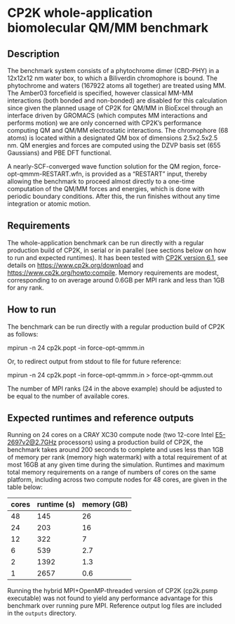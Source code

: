 # CP2K whole-application biomolecular QM/MM benchmark

## Description

The benchmark system consists of a phytochrome dimer (CBD-PHY) in a 12x12x12 nm water box, to which a Biliverdin chromophore is bound. The phytochrome and waters (167922 atoms all together) are treated using MM. The Amber03 forcefield is specified, however classical MM-MM interactions (both bonded and non-bonded) are disabled for this calculation since given the planned usage of CP2K for QM/MM in BioExcel through an interface driven by GROMACS (which computes MM interactions and performs motion) we are only concerned with CP2K’s performance computing QM and QM/MM electrostatic interactions. The chromophore (68 atoms) is located within a designated QM box of dimensions 2.5x2.5x2.5 nm. QM energies and forces are computed using the DZVP basis set (655 Gaussians) and PBE DFT functional. 

A nearly-SCF-converged wave function solution for the QM region, force-opt-qmmm-RESTART.wfn, is provided as a “RESTART” input, thereby allowing the benchmark to proceed almost directly to a one-time computation of the QM/MM forces and energies, which is done with periodic boundary conditions. After this, the run finishes without any time integration or atomic motion. 

## Requirements

The whole-application benchmark can be run directly with a regular production build of CP2K, in serial or in parallel (see sections below on how to run and expected runtimes). It has been tested with [CP2K version 6.1](https://github.com/cp2k/cp2k/releases/tag/v6.1.0), see details on <https://www.cp2k.org/download> and <https://www.cp2k.org/howto:compile>. Memory requirements are modest, corresponding to on average around 0.6GB per MPI rank and less than 1GB for any rank. 


## How to run

The benchmark can be run directly with a regular production build of CP2K as follows:

mpirun -n 24 cp2k.popt -in force-opt-qmmm.in

Or, to redirect output from stdout to file for future reference:

mpirun -n 24 cp2k.popt -in force-opt-qmmm.in > force-opt-qmmm.out

The number of MPI ranks (24 in the above example) should be adjusted to be equal to the number of available cores.

## Expected runtimes and reference outputs

Running on 24 cores on a CRAY XC30 compute node (two 12-core Intel E5-2697v2@2.7GHz processors) using a production build of CP2K, the benchmark takes around 200 seconds to complete and uses less than 1GB of memory per rank (memory high watermark) with a total requirement of at most 16GB at any given time during the simulation. Runtimes and maximum total memory requirements on a range of numbers of cores on the same platform, including across two compute nodes for 48 cores, are given in the table below:

| cores | runtime (s) | memory (GB) |
| ----- | ----------- | ----------- |
| 48    | 145         | 26	    |
| 24    | 203         | 16	    |
| 12    | 322         | 7	    |
| 6     | 539         | 2.7	    |
| 2     | 1392        | 1.3	    |
| 1     | 2657        | 0.6	    |

Running the hybrid MPI+OpenMP-threaded version of CP2K (cp2k.psmp executable) was not found to yield any performance advantage for this benchmark over running pure MPI. Reference output log files are included in the `outputs` directory. 

